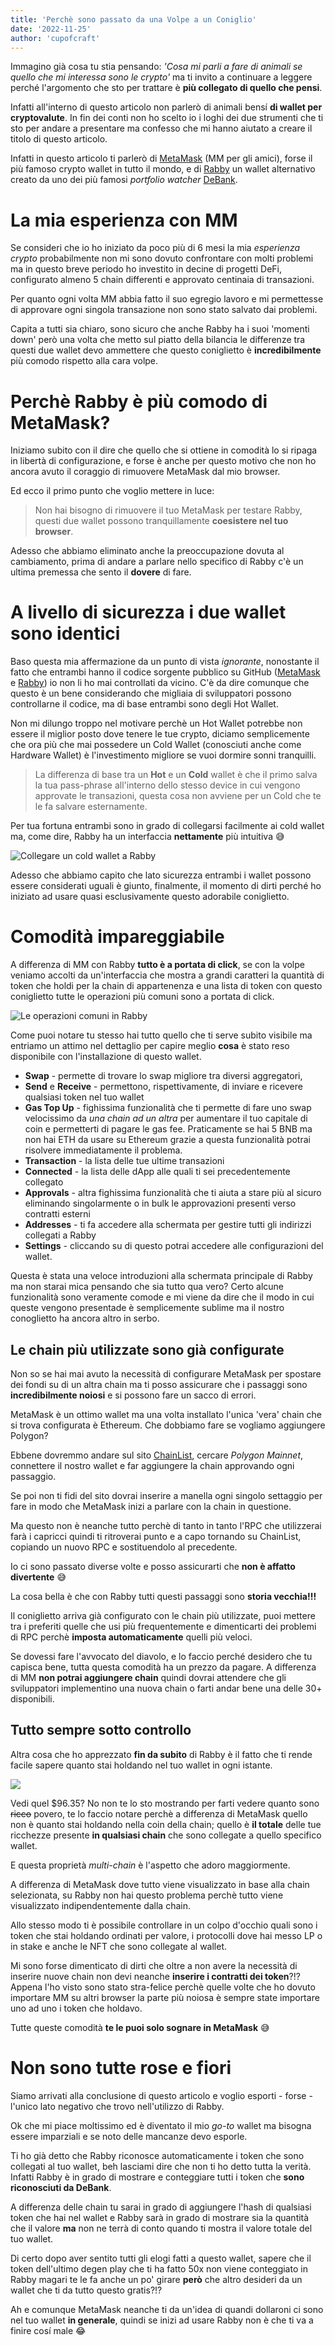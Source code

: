 ```yaml
---
title: 'Perchè sono passato da una Volpe a un Coniglio'
date: '2022-11-25'
author: 'cupofcraft'
---
```

Immagino già cosa tu stia pensando: *'Cosa mi parli a fare di animali se quello che mi interessa sono le crypto'* ma ti invito a continuare a leggere perché l'argomento che sto per trattare è **più collegato di quello che pensi**.

Infatti all'interno di questo articolo non parlerò di animali bensí **di wallet per cryptovalute**. In fin dei conti non ho scelto io i loghi dei due strumenti che ti sto per andare a presentare ma confesso che mi hanno aiutato a creare il titolo di questo articolo.

Infatti in questo articolo ti parlerò di [MetaMask](https://metamask.io/) (MM per gli amici), forse il più famoso crypto wallet in tutto il mondo, e di [Rabby](https://rabby.io/) un wallet alternativo creato da uno dei più famosi *portfolio watcher* [DeBank](https://debank.com/).

# La mia esperienza con MM
Se consideri che io ho iniziato da poco più di 6 mesi la mia *esperienza crypto* probabilmente non mi sono dovuto confrontare con molti problemi ma in questo breve periodo ho investito in decine di progetti DeFi, configurato almeno 5 chain differenti e approvato centinaia di transazioni.

Per quanto ogni volta MM abbia fatto il suo egregio lavoro e mi permettesse di approvare ogni singola transazione non sono stato salvato dai problemi.

Capita a tutti sia chiaro, sono sicuro che anche Rabby ha i suoi 'momenti down' però una volta che metto sul piatto della bilancia le differenze tra questi due wallet devo ammettere che questo coniglietto è **incredibilmente** più comodo rispetto alla cara volpe.

# Perchè Rabby è più comodo di MetaMask?
Iniziamo subito con il dire che quello che si ottiene in comodità lo si ripaga in libertà di configurazione, e forse è anche per questo motivo che non ho ancora avuto il coraggio di rimuovere MetaMask dal mio browser.

Ed ecco il primo punto che voglio mettere in luce: 

> Non hai bisogno di rimuovere il tuo MetaMask per testare Rabby, questi due wallet possono tranquillamente **coesistere nel tuo browser**.

Adesso che abbiamo eliminato anche la preoccupazione dovuta al cambiamento, prima di andare a parlare nello specifico di Rabby c'è un ultima premessa che sento il **dovere** di fare.

# A livello di sicurezza i due wallet sono identici
Baso questa mia affermazione da un punto di vista *ignorante*, nonostante il fatto che entrambi hanno il codice sorgente pubblico su GitHub ([MetaMask](https://github.com/MetaMask/metamask-extension) e [Rabby](https://github.com/RabbyHub/Rabby)) io non li ho mai controllati da vicino. C'è da dire comunque che questo è un bene considerando che migliaia di sviluppatori possono controllarne il codice, ma di base entrambi sono degli Hot Wallet.

Non mi dilungo troppo nel motivare perchè un Hot Wallet potrebbe non essere il miglior posto dove tenere le tue crypto, diciamo semplicemente che ora più che mai possedere un Cold Wallet (conosciuti anche come Hardware Wallet) è l'investimento migliore se vuoi dormire sonni tranquilli.

> La differenza di base tra un **Hot** e un **Cold** wallet è che il primo salva la tua pass-phrase all'interno dello stesso device in cui vengono approvate le transazioni, questa cosa non avviene per un Cold che te le fa salvare esternamente.

Per tua fortuna entrambi sono in grado di collegarsi facilmente ai cold wallet ma, come dire, Rabby ha un interfaccia **nettamente** più intuitiva 😅

![Collegare un cold wallet a Rabby](rabby-hardware-wallet.png)

Adesso che abbiamo capito che lato sicurezza entrambi i wallet possono essere considerati uguali è giunto, finalmente, il momento di dirti perché ho iniziato ad usare quasi esclusivamente questo adorabile coniglietto.

# Comodità impareggiabile

A differenza di MM con Rabby **tutto è a portata di click**, se con la volpe veniamo accolti da un'interfaccia che mostra a grandi caratteri la quantità di token che holdi per la chain di appartenenza e una lista di token con questo coniglietto tutte le operazioni più comuni sono a portata di click.

![Le operazioni comuni in Rabby](rabby-operazioni-comuni.png)

Come puoi notare tu stesso hai tutto quello che ti serve subito visibile ma entriamo un attimo nel dettaglio per capire meglio **cosa** è stato reso disponibile con l'installazione di questo wallet.

- **Swap** - permette di trovare lo swap migliore tra diversi aggregatori,
- **Send** e **Receive** - permettono, rispettivamente, di inviare e ricevere qualsiasi token nel tuo wallet
- **Gas Top Up** - fighissima funzionalità che ti permette di fare uno swap velocissimo da *una chain ad un altra* per aumentare il tuo capitale di coin e permetterti di pagare le gas fee. Praticamente se hai 5 BNB ma non hai ETH da usare su Ethereum grazie a questa funzionalità potrai risolvere immediatamente il problema.
- **Transaction** - la lista delle tue ultime transazioni
- **Connected** - la lista delle dApp alle quali ti sei precedentemente collegato
- **Approvals** - altra fighissima funzionalità che ti aiuta a stare più al sicuro eliminando singolarmente o in bulk le approvazioni presenti verso contratti esterni
- **Addresses** - ti fa accedere alla schermata per gestire tutti gli indirizzi collegati a Rabby
- **Settings** - cliccando su di questo potrai accedere alle configurazioni del wallet.

Questa è stata una veloce introduzioni alla schermata principale di Rabby ma non starai mica pensando che sia tutto qua vero? Certo alcune funzionalità sono veramente comode e mi viene da dire che il modo in cui queste vengono presentade è semplicemente sublime ma il nostro conoglietto ha ancora altro in serbo.

## Le chain più utilizzate sono già configurate
Non so se hai mai avuto la necessità di configurare MetaMask per spostare dei fondi su di un altra chain ma ti posso assicurare che i passaggi sono **incredibilmente noiosi** e si possono fare un sacco di errori.

MetaMask è un ottimo wallet ma una volta installato l'unica 'vera' chain che si trova configurata è Ethereum. Che dobbiamo fare se vogliamo aggiungere Polygon?

Ebbene dovremmo andare sul sito [ChainList](https://chainlist.org/), cercare *Polygon Mainnet*, connettere il nostro wallet e far aggiungere la chain approvando ogni passaggio. 

Se poi non ti fidi del sito dovrai inserire a manella ogni singolo settaggio per fare in modo che MetaMask inizi a parlare con la chain in questione.

Ma questo non è neanche tutto perchè di tanto in tanto l'RPC che utilizzerai farà i capricci quindi ti ritroverai punto e a capo tornando su  ChainList, copiando un nuovo RPC e sostituendolo al precedente.

Io ci sono passato diverse volte e posso assicurarti che **non è affatto divertente** 😅

La cosa bella è che con Rabby tutti questi passaggi sono **storia vecchia!!!**

Il coniglietto arriva già configurato con le chain più utilizzate, puoi mettere tra i preferiti quelle che usi più frequentemente e dimenticarti dei problemi di RPC perchè **imposta automaticamente** quelli più veloci.

Se dovessi fare l'avvocato del diavolo, e lo faccio perché desidero che tu capisca bene, tutta questa comodità ha un prezzo da pagare. A differenza di MM **non potrai aggiungere chain** quindi dovrai attendere che gli sviluppatori implementino una nuova chain o farti andar bene una delle 30+ disponibili.

## Tutto sempre sotto controllo
Altra cosa che ho apprezzato **fin da subito** di Rabby è il fatto che ti rende facile sapere quanto stai holdando nel tuo wallet in ogni istante.

![](rabby-holding.png)

Vedi quel $96.35? No non te lo sto mostrando per farti vedere quanto sono ~~ricco~~ povero, te lo faccio notare perchè a differenza di MetaMask quello non è quanto stai holdando nella coin della chain; quello è **il totale** delle tue ricchezze presente **in qualsiasi chain** che sono collegate a quello specifico wallet.

E questa proprietà *multi-chain* è l'aspetto che adoro maggiormente.

A differenza di MetaMask dove tutto viene visualizzato in base alla chain selezionata, su Rabby non hai questo problema perchè tutto viene visualizzato indipendentemente dalla chain.

Allo stesso modo ti è possibile controllare in un colpo d'occhio quali sono i token che stai holdando ordinati per valore, i protocolli dove hai messo LP o in stake e anche le NFT che sono collegate al wallet.

Mi sono forse dimenticato di dirti che oltre a non avere la necessità di inserire nuove chain non devi neanche **inserire i contratti dei token**?!? Appena l'ho visto sono stato stra-felice perchè quelle volte che ho dovuto importare MM su altri browser la parte più noiosa è sempre state importare uno ad uno i token che holdavo.

Tutte queste comodità **te le puoi solo sognare in MetaMask** 😅

# Non sono tutte rose e fiori
Siamo arrivati alla conclusione di questo articolo e voglio esporti - forse - l'unico lato negativo che trovo nell'utilizzo di Rabby.

Ok che mi piace moltissimo ed è diventato il mio *go-to* wallet ma bisogna essere imparziali e se noto delle mancanze devo esporle.

Ti ho già detto che Rabby riconosce automaticamente i token che sono collegati al tuo wallet, beh lasciami dire che non ti ho detto tutta la verità. Infatti Rabby è in grado di mostrare e conteggiare tutti i token che **sono riconosciuti da DeBank**.

A differenza delle chain tu sarai in grado di aggiungere l'hash di qualsiasi token che hai nel wallet e Rabby sarà in grado di mostrare sia la quantità che il valore **ma** non ne terrà di conto quando ti mostra il valore totale del tuo wallet.

Di certo dopo aver sentito tutti gli elogi fatti a questo wallet, sapere che il token dell'ultimo degen play che ti ha fatto 50x non viene conteggiato in Rabby magari te le fa anche un po' girare **però** che altro desideri da un wallet che ti da tutto questo gratis?!?

Ah e comunque MetaMask neanche ti da un'idea di quandi dollaroni ci sono nel tuo wallet **in generale**, quindi se inizi ad usare Rabby non è che ti va a finire cosí male 😂
